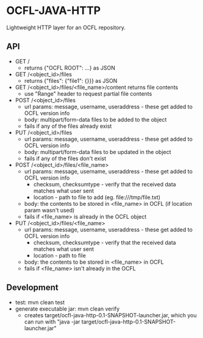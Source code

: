 OCFL-JAVA-HTTP
==============

Lightweight HTTP layer for an OCFL repository.

API
---
- GET /
    - returns {"OCFL ROOT": ...} as JSON
- GET /<object_id>/files
    - returns {"files": {"file1": {}}} as JSON
- GET /<object_id>/files/<file_name>/content returns file contents
    - use "Range" header to request partial file contents
- POST /<object_id>/files
    - url params: message, username, useraddress - these get added to OCFL version info
    - body: multipart/form-data files to be added to the object
    - fails if any of the files already exist
- PUT /<object_id>/files
    - url params: message, username, useraddress - these get added to OCFL version info
    - body: multipart/form-data files to be updated in the object
    - fails if any of the files don't exist
- POST /<object_id>/files/<file_name>
    - url params: message, username, useraddress - these get added to OCFL version info
        - checksum, checksumtype - verify that the received data matches what user sent
        - location - path to file to add (eg. file:///tmp/file.txt)
    - body: the contents to be stored in <file_name> in OCFL (if location param wasn't used)
    - fails if <file_name> is already in the OCFL object
- PUT /<object_id>/files/<file_name>
    - url params: message, username, useraddress - these get added to OCFL version info
        - checksum, checksumtype - verify that the received data matches what user sent
        - location - path to file
    - body: the contents to be stored in <file_name> in OCFL
    - fails if <file_name> isn't already in the OCFL

Development
-----------
- test: mvn clean test
- generate executable jar: mvn clean verify
  - creates target/ocfl-java-http-0.1-SNAPSHOT-launcher.jar, which you can run with "java -jar target/ocfl-java-http-0.1-SNAPSHOT-launcher.jar"
